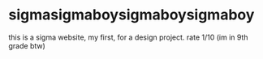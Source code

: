 # sigmasigmaboysigmaboysigmaboy
this is a sigma website, my first, for a design project. rate 1/10 (im in 9th grade btw)
